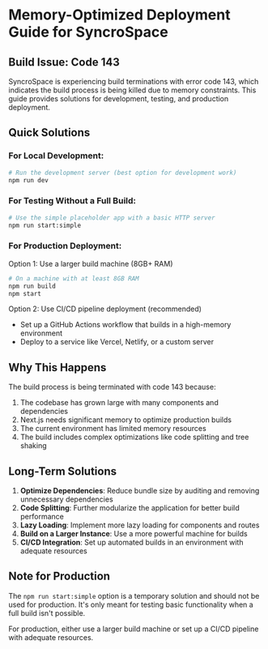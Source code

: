 # Memory-Optimized Deployment Guide for SyncroSpace

## Build Issue: Code 143

SyncroSpace is experiencing build terminations with error code 143, which indicates the build process is being killed due to memory constraints. This guide provides solutions for development, testing, and production deployment.

## Quick Solutions

### For Local Development:

```bash
# Run the development server (best option for development work)
npm run dev
```

### For Testing Without a Full Build:

```bash
# Use the simple placeholder app with a basic HTTP server
npm run start:simple
```

### For Production Deployment:

Option 1: Use a larger build machine (8GB+ RAM)
```bash
# On a machine with at least 8GB RAM
npm run build
npm start
```

Option 2: Use CI/CD pipeline deployment (recommended)
- Set up a GitHub Actions workflow that builds in a high-memory environment
- Deploy to a service like Vercel, Netlify, or a custom server

## Why This Happens

The build process is being terminated with code 143 because:

1. The codebase has grown large with many components and dependencies
2. Next.js needs significant memory to optimize production builds
3. The current environment has limited memory resources
4. The build includes complex optimizations like code splitting and tree shaking

## Long-Term Solutions

1. **Optimize Dependencies**: Reduce bundle size by auditing and removing unnecessary dependencies
2. **Code Splitting**: Further modularize the application for better build performance
3. **Lazy Loading**: Implement more lazy loading for components and routes
4. **Build on a Larger Instance**: Use a more powerful machine for builds
5. **CI/CD Integration**: Set up automated builds in an environment with adequate resources

## Note for Production

The `npm run start:simple` option is a temporary solution and should not be used for production. It's only meant for testing basic functionality when a full build isn't possible.

For production, either use a larger build machine or set up a CI/CD pipeline with adequate resources.
